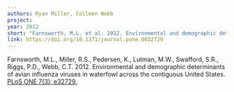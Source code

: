 ```yaml
---
authors: Ryan Miller, Colleen Webb
project:
year: 2012
short: "Farnsworth, M.L. et al. 2012. Environmental and demographic determinants of avian influenza viruses in waterfowl across the contiguous United States. PLoS ONE 7(3): e32729."
link: https://doi.org/10.1371/journal.pone.0032729
---
```


Farnsworth, M.L., Miller, R.S., Pedersen, K., Lutman, M.W., Swafford, S.R., Riggs, P.D., Webb, C.T. 2012. Environmental and demographic determinants of avian influenza viruses in waterfowl across the contiguous United States. [PLoS ONE 7(3): e32729.](https://doi.org/10.1371/journal.pone.0032729)

<!--
archived project: disease
-->
